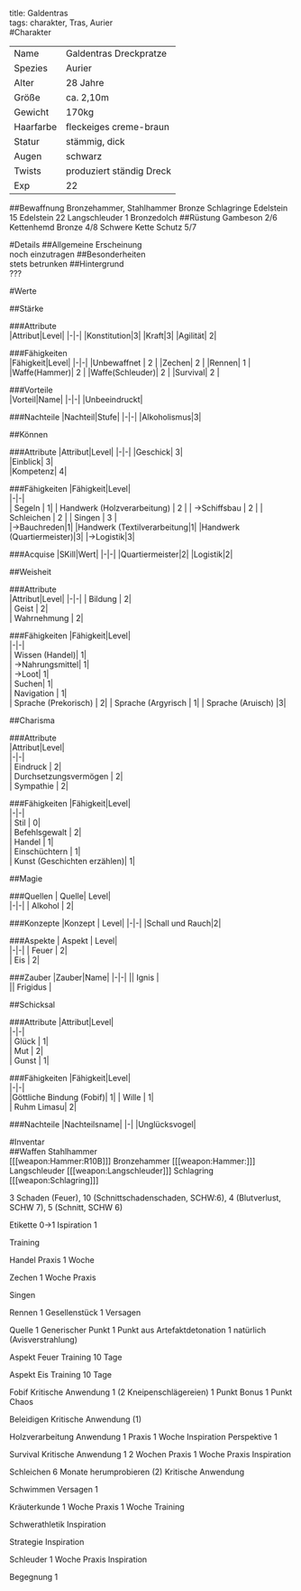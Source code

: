 title: Galdentras  
tags: charakter, Tras, Aurier  
#Charakter||||-|-||Name|Galdentras Dreckpratze||Spezies|Aurier||Alter|28 Jahre||Größe|ca. 2,10m||Gewicht|170kg||Haarfarbe|fleckeiges creme-braun||Statur|stämmig, dick||Augen|schwarz||Twists| produziert ständig Dreck||Exp|22|##BewaffnungBronzehammer, StahlhammerBronze Schlagringe Edelstein 15Edelstein 22Langschleuder1 Bronzedolch##RüstungGambeson 2/6Kettenhemd Bronze 4/8Schwere Kette Schutz 5/7#Details##Allgemeine Erscheinung  noch einzutragen##Besonderheiten  stets betrunken##Hintergrund  ???#Werte##Stärke  ###Attribute  |Attribut|Level||-|-||Konstitution|3||Kraft|3||Agilität| 2|###Fähigkeiten  |Fähigkeit|Level||-|-||Unbewaffnet | 2 ||Zechen| 2 ||Rennen| 1 ||Waffe(Hammer)| 2 ||Waffe(Schleuder)| 2 ||Survival| 2 |        ###Vorteile  |Vorteil|Name||-|-||Unbeeindruckt|###Nachteile|Nachteil|Stufe||-|-||Alkoholismus|3|##Können###Attribute|Attribut|Level||-|-||Geschick| 3|  |Einblick| 3|  |Kompetenz| 4|  ###Fähigkeiten|Fähigkeit|Level|  |-|-|  |  Segeln |  1||  Handwerk (Holzverarbeitung) | 2 ||  ->Schiffsbau |  2 ||  Schleichen |  2 ||  Singen  | 3 |  |->Bauchreden|1||Handwerk (Textilverarbeitung|1||Handwerk (Quartiermeister)|3||->Logistik|3|###Acquise|SKill|Wert||-|-||Quartiermeister|2||Logistik|2|##Weisheit###Attribute  |Attribut|Level||-|-||  Bildung |  2|  |  Geist |  2|  |  Wahrnehmung |  2|  ###Fähigkeiten|Fähigkeit|Level|  |-|-|  |  Wissen (Handel)|  1|  |  ->Nahrungsmittel|  1|  |  ->Loot|  1|  |  Suchen|  1|  |  Navigation |  1|  |  Sprache (Prekorisch) |  2||  Sprache (Argyrisch | 1||  Sprache  (Aruisch) |3|##Charisma###Attribute  |Attribut|Level|  |-|-|  |  Eindruck |  2|  |  Durchsetzungsvermögen |  2|  |  Sympathie |  2|  ###Fähigkeiten|Fähigkeit|Level|  |-|-|  |  Stil |  0|  |  Befehlsgewalt |  2|  |  Handel |  1|  |  Einschüchtern |  1|  | Kunst (Geschichten erzählen)| 1|##Magie###Quellen| Quelle|  Level|    |-|-||  Alkohol |  2|  ###Konzepte|Konzept | Level||-|-||Schall und Rauch|2|###Aspekte| Aspekt |  Level|    |-|-||   Feuer |  2|  |   Eis |  2|  ###Zauber|Zauber|Name||-|-||| Ignis |  || Frigidus |  ##Schicksal###Attribute|Attribut|Level|  |-|-|  |  Glück |  1|  |  Mut |  2|  |  Gunst |  1|  ###Fähigkeiten|Fähigkeit|Level|  |-|-|  |Göttliche Bindung (Fobif)| 1||  Wille |  1|  |  Ruhm Limasu|  2|  ###Nachteile|Nachteilsname||-||Unglücksvogel|#Inventar  ##WaffenStahlhammer  [[[weapon:Hammer:R10B]]]Bronzehammer[[[weapon:Hammer:]]]Langschleuder[[[weapon:Langschleuder]]]Schlagring[[[weapon:Schlagring]]]3 Schaden (Feuer), 10 (Schnittschadenschaden, SCHW:6), 4 (Blutverlust, SCHW 7), 5 (Schnitt, SCHW 6)Etikette 0->1Ispiration 1TrainingHandelPraxis 1 WocheZechen1 Woche PraxisSingenRennen1 Gesellenstück1 VersagenQuelle1 Generischer Punkt1 Punkt aus Artefaktdetonation1 natürlich (Avisverstrahlung)Aspekt FeuerTraining 10 TageAspekt EisTraining 10 TageFobif Kritische Anwendung 1(2 Kneipenschlägereien)1 Punkt Bonus1 Punkt ChaosBeleidigenKritische Anwendung (1)HolzverarbeitungAnwendung 1Praxis 1 WocheInspirationPerspektive 1SurvivalKritische Anwendung 12 Wochen Praxis1 Woche PraxisInspirationSchleichen6 Monate herumprobieren (2)Kritische AnwendungSchwimmenVersagen 1Kräuterkunde1 Woche Praxis1 Woche TrainingSchwerathletikInspirationStrategieInspirationSchleuder1 Woche PraxisInspirationBegegnung 1